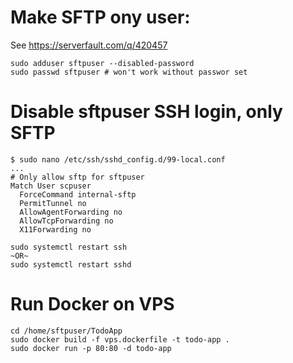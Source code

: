 # Make SFTP ony user:

See https://serverfault.com/q/420457

```
sudo adduser sftpuser --disabled-password
sudo passwd sftpuser # won't work without passwor set
```

# Disable sftpuser SSH login, only SFTP

```
$ sudo nano /etc/ssh/sshd_config.d/99-local.conf
...
# Only allow sftp for sftpuser
Match User scpuser
  ForceCommand internal-sftp
  PermitTunnel no
  AllowAgentForwarding no
  AllowTcpForwarding no
  X11Forwarding no
```

```
sudo systemctl restart ssh
~OR~
sudo systemctl restart sshd
```

# Run Docker on VPS

```
cd /home/sftpuser/TodoApp
sudo docker build -f vps.dockerfile -t todo-app .
sudo docker run -p 80:80 -d todo-app
```
